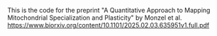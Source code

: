 This is the code for the preprint "A Quantitative Approach to Mapping Mitochondrial Specialization and Plasticity" by Monzel et al. 
https://www.biorxiv.org/content/10.1101/2025.02.03.635951v1.full.pdf
